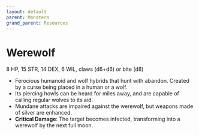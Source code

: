 ```yaml
---
layout: default
parent: Monsters
grand_parent: Resources
---
```


# Werewolf

8 HP, 15 STR, 14 DEX, 6 WIL, claws (d6+d6) or bite (d8)

- Ferocious humanoid and wolf hybrids that hunt with abandon. Created by a curse being placed in a human or a wolf.
- Its piercing howls can be heard for miles away, and are capable of calling regular wolves to its aid.
- Mundane attacks are impaired against the werewolf, but weapons made of silver are enhanced.
- **Critical Damage**: The target becomes infected, transforming into a werewolf by the next full moon.
